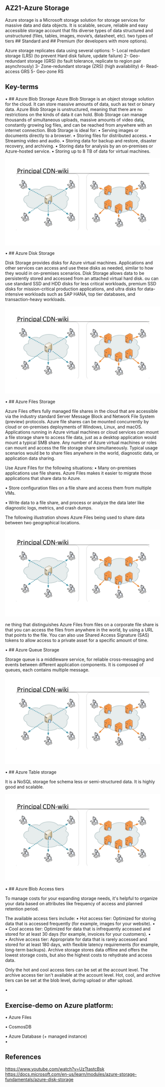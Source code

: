 ## AZ21-Azure Storage

Azure storage is a Microsoft storage solution for storage services for massive data and data objects. It is scalable, secure, reliable and easy accessible storage account that fits diverse types of data structured and unstructured (files, tables, images, movie’s, datasheet, etc). two types of tiers ## Standard and ## Premium (for developers with more options).

Azure storage replicates data using several options:
1-	Local redundant storage (LRS) (to prevent Hard disk failure, update failure)
2-	Geo-redundant storage (GRS) (to fault tolerance, replicate to region pair asynchrously)
3-	Zone-redundant storage (ZRS) (high availability)
4-	Read-access GRS
5-	Geo-zone RS


## Key-terms

•	## Azure Blob Storage
Azure Blob Storage is an object storage solution for the cloud. It can store massive amounts of data, such as text or binary data. Azure Blob Storage is unstructured, meaning that there are no restrictions on the kinds of data it can hold. Blob Storage can manage thousands of simultaneous uploads, massive amounts of video data, constantly growing log files, and can be reached from anywhere with an internet connection.
Blob Storage is ideal for:
•	Serving images or documents directly to a browser.
•	Storing files for distributed access.
•	Streaming video and audio.
•	Storing data for backup and restore, disaster recovery, and archiving.
•	Storing data for analysis by an on-premises or Azure-hosted service.
•	Storing up to 8 TB of data for virtual machines.


![Concept-CDN]( https://github.com/techgrounds/cloud-6-repo-AzizaAdam/blob/main/00_includes/AZ19/CDN%20concept.jpg)  


•	## Azure Disk Storage

Disk Storage provides disks for Azure virtual machines. Applications and other services can access and use these disks as needed, similar to how they would in on-premises scenarios. Disk Storage allows data to be persistently stored and accessed from an attached virtual hard disk. ou can use standard SSD and HDD disks for less critical workloads, premium SSD disks for mission-critical production applications, and ultra disks for data-intensive workloads such as SAP HANA, top tier databases, and transaction-heavy workloads.

![Concept-CDN]( https://github.com/techgrounds/cloud-6-repo-AzizaAdam/blob/main/00_includes/AZ19/CDN%20concept.jpg)  




 



•	## Azure Files Storage

Azure Files offers fully managed file shares in the cloud that are accessible via the industry standard Server Message Block and Network File System (preview) protocols. Azure file shares can be mounted concurrently by cloud or on-premises deployments of Windows, Linux, and macOS. Applications running in Azure virtual machines or cloud services can mount a file storage share to access file data, just as a desktop application would mount a typical SMB share. Any number of Azure virtual machines or roles can mount and access the file storage share simultaneously. Typical usage scenarios would be to share files anywhere in the world, diagnostic data, or application data sharing.

Use Azure Files for the following situations:
•	Many on-premises applications use file shares. Azure Files makes it easier to migrate those applications that share data to Azure. 

•	Store configuration files on a file share and access them from multiple VMs. 

•	Write data to a file share, and process or analyze the data later like diagnostic logs, metrics, and crash dumps.

The following illustration shows Azure Files being used to share data between two geographical locations.  


![Concept-CDN]( https://github.com/techgrounds/cloud-6-repo-AzizaAdam/blob/main/00_includes/AZ19/CDN%20concept.jpg)  


ne thing that distinguishes Azure Files from files on a corporate file share is that you can access the files from anywhere in the world, by using a URL that points to the file. You can also use Shared Access Signature (SAS) tokens to allow access to a private asset for a specific amount of time.


•	## Azure Queue Storage

Storage queue is a middleware service, for reliable cross-messaging and events between different application components. It is composed of queues, each contains multiple message.


![Concept-CDN]( https://github.com/techgrounds/cloud-6-repo-AzizaAdam/blob/main/00_includes/AZ19/CDN%20concept.jpg)  


•	## Azure Table storage

It is a NoSQL storage foe schema less or semi-structured data. It is highly good and scalable.



![Concept-CDN]( https://github.com/techgrounds/cloud-6-repo-AzizaAdam/blob/main/00_includes/AZ19/CDN%20concept.jpg)  




•	## Azure Blob Access tiers

To manage costs for your expanding storage needs, it's helpful to organize your data based on attributes like frequency of access and planned retention period.

The available access tiers include:
•	Hot access tier: Optimized for storing data that is accessed frequently (for example, images for your website).
•	
•	Cool access tier: Optimized for data that is infrequently accessed and stored for at least 30 days (for example, invoices for your customers).
•	
•	Archive access tier: Appropriate for data that is rarely accessed and stored for at least 180 days, with flexible latency requirements (for example, long-term backups). Archive storage stores data offline and offers the lowest storage costs, but also the highest costs to rehydrate and access data.

Only the hot and cool access tiers can be set at the account level. The archive access tier isn't available at the account level.
Hot, cool, and archive tiers can be set at the blob level, during upload or after upload.

•	



## Exercise-demo on Azure platform:

•	Azure Files

					
•	CosmosDB 	

				
•	Azure Database (+ managed instance) 	
•		




## References

https://www.youtube.com/watch?v=UzTtastcBsk
https://docs.microsoft.com/en-us/learn/modules/azure-storage-fundamentals/azure-disk-storage

